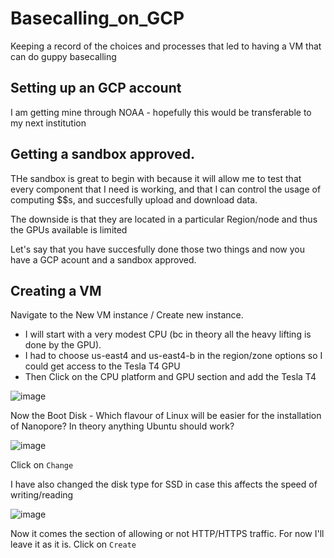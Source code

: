 # Basecalling_on_GCP
Keeping a record of the choices and processes that led to having a VM that can do guppy basecalling


## Setting up an GCP account

I am getting mine through NOAA - hopefully this would be transferable to my next institution

## Getting a sandbox approved. 

THe sandbox is great to begin with because it will allow me to test that every component that I need is working, and that I can control the
usage of computing $$s, and succesfully upload and download data.

The downside is that they are located in a particular Region/node and thus the GPUs available is limited

Let's say that you have succesfully done those two things and now you have a GCP acount and a sandbox approved.

## Creating a VM

Navigate to the New VM instance / Create new instance. 

  * I will start with a very modest CPU (bc in theory all the heavy lifting is done by the GPU). 
  * I had to choose us-east4 and us-east4-b in the region/zone options so I could get access to the Tesla T4 GPU
  * Then Click on the CPU platform and GPU section and add the Tesla T4


 ![image](https://user-images.githubusercontent.com/15640943/134555383-bb79068f-3866-4cbd-b588-713b6c3d6cdb.png)
 
 Now the Boot Disk - Which flavour of Linux will be easier for the installation of Nanopore? In theory anything Ubuntu should work?
 
 ![image](https://user-images.githubusercontent.com/15640943/134556126-f14bd2b5-72fc-4108-846e-afd8d9fd2651.png)

Click on `Change`

I have also changed the disk type for SSD in case this affects the speed of writing/reading

![image](https://user-images.githubusercontent.com/15640943/134556483-e3efce7a-21f0-4205-8a40-2ce2dd51f082.png)

Now it comes the section of allowing or not HTTP/HTTPS traffic. For now I'll leave it as it is. Click on `Create`

